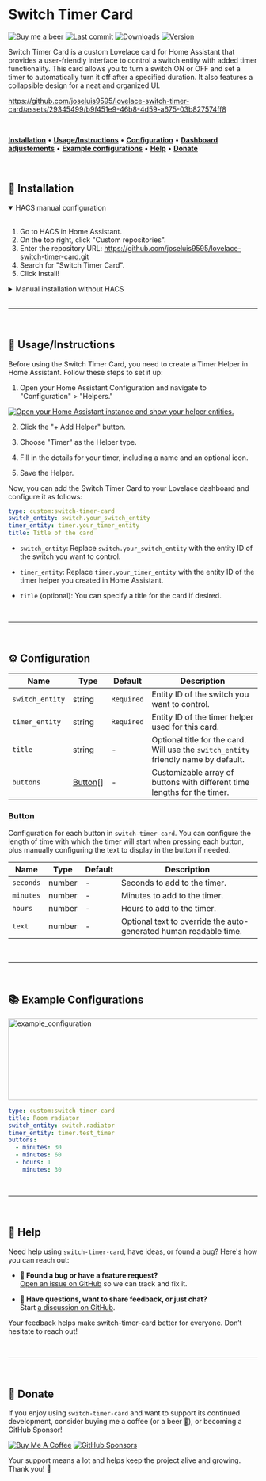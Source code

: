 # Switch Timer Card

[![Buy me a beer](https://img.shields.io/badge/Support-Buy%20me%20a%20beer-fdd734?logo=buy-me-a-coffee)](https://www.buymeacoffee.com/joseluis9595)
[![Last commit](https://img.shields.io/github/last-commit/joseluis9595/lovelace-switch-timer-card)](#)
![Downloads](https://img.shields.io/github/downloads/joseluis9595/lovelace-switch-timer-card/total)
[![Version](https://img.shields.io/github/v/release/joseluis9595/lovelace-switch-timer-card)](#)

Switch Timer Card is a custom Lovelace card for Home Assistant that provides a user-friendly interface to control a switch entity with added timer functionality. This card allows you to turn a switch ON or OFF and set a timer to automatically turn it off after a specified duration. It also features a collapsible design for a neat and organized UI.

https://github.com/joseluis9595/lovelace-switch-timer-card/assets/29345499/b9f451e9-46b8-4d59-a675-03b827574ff8

<br>

[**Installation**](#-installation) • [**Usage/Instructions**](#-usageinstructions) • [**Configuration**](#%EF%B8%8F-configuration) • [**Dashboard adjustements**](#%EF%B8%8F-dashboard-adjustements) • [**Example configurations**](#-example-configurations) • [**Help**](#-help) • [**Donate**](#-donate)

<br>

## 🚀 Installation

<details open>
  <summary>HACS manual configuration</summary>

<br>

1. Go to HACS in Home Assistant.
2. On the top right, click "Custom repositories".
3. Enter the repository URL: https://github.com/joseluis9595/lovelace-switch-timer-card.git
4. Search for "Switch Timer Card".
5. Click Install!

</details>

<details>
  <summary>Manual installation without HACS</summary>

<br>

1. Download [switch-timer-card.js](https://github.com/joseluis9595/lovelace-switch-timer-card/releases/latest/download/switch-timer-card.js) from the latest release.
2. Move this file to home assistant's `<config>/www` folder.
3. In home assistant, go to `Settings > Dashboards`.
4. On the top right corner, click `Resources`.
5. Add a new resource with the following:
   - **URL**: `/local/switch-timer-card.js`
   - **Resource type**: JavaScript module
6. Go to your dashboard, refresh your page and add your new switch-timer-card!

</details>

<br>

---

<br>

## 📖 Usage/Instructions

Before using the Switch Timer Card, you need to create a Timer Helper in Home Assistant. Follow these steps to set it up:

1. Open your Home Assistant Configuration and navigate to "Configuration" > "Helpers."

[![Open your Home Assistant instance and show your helper entities.](https://my.home-assistant.io/badges/helpers.svg)](https://my.home-assistant.io/redirect/helpers/)

2. Click the "+ Add Helper" button.

3. Choose "Timer" as the Helper type.

4. Fill in the details for your timer, including a name and an optional icon.

5. Save the Helper.

Now, you can add the Switch Timer Card to your Lovelace dashboard and configure it as follows:

```yaml
type: custom:switch-timer-card
switch_entity: switch.your_switch_entity
timer_entity: timer.your_timer_entity
title: Title of the card
```

- `switch_entity`: Replace `switch.your_switch_entity` with the entity ID of the switch you want to control.

- `timer_entity`: Replace `timer.your_timer_entity` with the entity ID of the timer helper you created in Home Assistant.

- `title` (optional): You can specify a title for the card if desired.

<br>

---

<br>

## ⚙️ Configuration

| Name            | Type                | Default    | Description                                                                         |
| --------------- | ------------------- | ---------- | ----------------------------------------------------------------------------------- |
| `switch_entity` | string              | `Required` | Entity ID of the switch you want to control.                                        |
| `timer_entity`  | string              | `Required` | Entity ID of the timer helper used for this card.                                   |
| `title`         | string              | -          | Optional title for the card. Will use the `switch_entity` friendly name by default. |
| `buttons`       | [Button](#button)[] | -          | Customizable array of buttons with different time lengths for the timer.            |

### Button

Configuration for each button in `switch-timer-card`. You can configure the length of time with which the timer will start when pressing each button, plus manually configuring the text to display in the button if needed.

| Name      | Type   | Default | Description                                                       |
| --------- | ------ | ------- | ----------------------------------------------------------------- |
| `seconds` | number | -       | Seconds to add to the timer.                                      |
| `minutes` | number | -       | Minutes to add to the timer.                                      |
| `hours`   | number | -       | Hours to add to the timer.                                        |
| `text`    | number | -       | Optional text to override the auto-generated human readable time. |

<br>

---

<br>

## 📚 Example Configurations

<img width="514" height="166" alt="example_configuration" src="https://github.com/user-attachments/assets/48e83e78-d898-4f61-87df-cef1578f6f62" />

```yaml
type: custom:switch-timer-card
title: Room radiator
switch_entity: switch.radiator
timer_entity: timer.test_timer
buttons:
  - minutes: 30
  - minutes: 60
  - hours: 1
    minutes: 30
```

<br>

---

<br>

## 💬 Help

Need help using `switch-timer-card`, have ideas, or found a bug? Here's how you can reach out:

- **🐛 Found a bug or have a feature request?**<br>
  [Open an issue on GitHub](https://github.com/joseluis9595/lovelace-switch-timer-card/issues) so we can track and fix it.

- **💬 Have questions, want to share feedback, or just chat?**<br>
  Start [a discussion on GitHub](https://github.com/joseluis9595/lovelace-switch-timer-card/discussions).

Your feedback helps make switch-timer-card better for everyone. Don’t hesitate to reach out!

<br>

---

<br>

## 🍻 Donate

If you enjoy using `switch-timer-card` and want to support its continued development, consider buying me a coffee (or a beer 🍺), or becoming a GitHub Sponsor!

[![Buy Me A Coffee](https://img.shields.io/badge/Buy_Me_a_Beer-fdd734?&logo=buy-me-a-coffee&logoColor=black&style=for-the-badge)](https://www.buymeacoffee.com/joseluis9595) [![GitHub Sponsors](https://img.shields.io/badge/GitHub_Sponsors-30363d?style=for-the-badge&logo=github&logoColor=white)](https://github.com/sponsors/joseluis9595)

Your support means a lot and helps keep the project alive and growing. Thank you! 🙌
